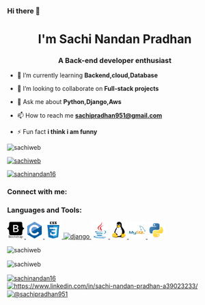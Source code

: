### Hi there 👋

<!--
**sachiweb/sachiweb** is a ✨ _special_ ✨ repository because its `README.md` (this file) appears on your GitHub profile.

Here are some ideas to get you started:

- 🔭 I’m currently working on ...
- 🌱 I’m currently learning ...
- 👯 I’m looking to collaborate on ...
- 🤔 I’m looking for help with ...
- 💬 Ask me about ...
- 📫 How to reach me: ...
- 😄 Pronouns: ...
- ⚡ Fun fact: ...
-->
<h1 align="center"> I'm Sachi Nandan Pradhan</h1>
<h3 align="center">A Back-end developer enthusiast</h3>


- 🌱 I’m currently learning **Backend,cloud,Database**

- 👯 I’m looking to collaborate on **Full-stack projects**

- 💬 Ask me about **Python,Django,Aws**

- 📫 How to reach me **sachipradhan951@gmail.com**

- ⚡ Fun fact **i think i am funny**

<p align="left"> <img src="https://komarev.com/ghpvc/?username=sachiweb&label=Profile%20views&color=0e75b6&style=flat" alt="sachiweb" /> </p>

<p align="left"> <a href="https://github.com/ryo-ma/github-profile-trophy"><img src="https://github-profile-trophy.vercel.app/?username=sachiweb" alt="sachiweb" /></a> </p>

<p align="left"> <a href="https://twitter.com/sachinandan16" target="blank"><img src="https://img.shields.io/twitter/follow/sachinandan16?logo=twitter&style=for-the-badge" alt="sachinandan16" /></a> </p>
<h3 align="left">Connect with me:</h3>
<p align="left">
  


<h3 align="left">Languages and Tools:</h3>
<p align="left"> <a href="https://getbootstrap.com" target="_blank" rel="noreferrer"> <img src="https://raw.githubusercontent.com/devicons/devicon/master/icons/bootstrap/bootstrap-plain-wordmark.svg" alt="bootstrap" width="40" height="40"/> </a> <a href="https://www.cprogramming.com/" target="_blank" rel="noreferrer"> <img src="https://raw.githubusercontent.com/devicons/devicon/master/icons/c/c-original.svg" alt="c" width="40" height="40"/> </a> <a href="https://www.w3schools.com/css/" target="_blank" rel="noreferrer"> <img src="https://raw.githubusercontent.com/devicons/devicon/master/icons/css3/css3-original-wordmark.svg" alt="css3" width="40" height="40"/> </a> <a href="https://www.djangoproject.com/" target="_blank" rel="noreferrer"> <img src="https://cdn.worldvectorlogo.com/logos/django.svg" alt="django" width="40" height="40"/> </a> <a href="https://www.java.com" target="_blank" rel="noreferrer"> <img src="https://raw.githubusercontent.com/devicons/devicon/master/icons/java/java-original.svg" alt="java" width="40" height="40"/> </a> <a href="https://www.linux.org/" target="_blank" rel="noreferrer"> <img src="https://raw.githubusercontent.com/devicons/devicon/master/icons/linux/linux-original.svg" alt="linux" width="40" height="40"/> </a> <a href="https://www.mysql.com/" target="_blank" rel="noreferrer"> <img src="https://raw.githubusercontent.com/devicons/devicon/master/icons/mysql/mysql-original-wordmark.svg" alt="mysql" width="40" height="40"/> </a> <a href="https://www.python.org" target="_blank" rel="noreferrer"> <img src="https://raw.githubusercontent.com/devicons/devicon/master/icons/python/python-original.svg" alt="python" width="40" height="40"/> </a> </p>

<p><img align="center" src="https://github-readme-stats.vercel.app/api/top-langs?username=sachiweb&show_icons=true&locale=en&layout=compact" alt="sachiweb" /></p>

<p><img align="center" src="https://github-readme-streak-stats.herokuapp.com/?user=sachiweb&" alt="sachiweb" /></p>


<a href="https://twitter.com/sachinandan16" target="blank"><img align="center" src="https://raw.githubusercontent.com/rahuldkjain/github-profile-readme-generator/master/src/images/icons/Social/twitter.svg" alt="sachinandan16" height="30" width="40" /></a>
<a href="https://linkedin.com/in/https://www.linkedin.com/in/sachi-nandan-pradhan-a39023233/" target="blank"><img align="center" src="https://raw.githubusercontent.com/rahuldkjain/github-profile-readme-generator/master/src/images/icons/Social/linked-in-alt.svg" alt="https://www.linkedin.com/in/sachi-nandan-pradhan-a39023233/" height="30" width="40" /></a>
<a href="https://www.hackerrank.com/@sachipradhan951" target="blank"><img align="center" src="https://raw.githubusercontent.com/rahuldkjain/github-profile-readme-generator/master/src/images/icons/Social/hackerrank.svg" alt="@sachipradhan951" height="30" width="40" /></a>
</p>
